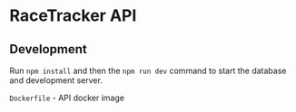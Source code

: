 # RaceTracker API

## Development

Run `npm install` and then the `npm run dev` command to start the database and development server.

`Dockerfile` - API docker image
